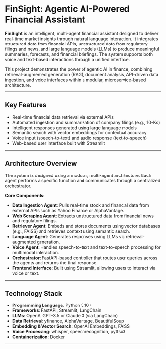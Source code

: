 # FinSight: Agentic AI-Powered Financial Assistant

**FinSight** is an intelligent, multi-agent financial assistant designed to deliver real-time market insights through natural language interaction. It integrates structured data from financial APIs, unstructured data from regulatory filings and news, and large language models (LLMs) to produce meaningful summaries, forecasts, and financial briefings. The system supports both voice and text-based interactions through a unified interface.

This project demonstrates the power of agentic AI in finance, combining retrieval-augmented generation (RAG), document analysis, API-driven data ingestion, and voice interfaces within a modular, microservice-based architecture.

---

## Key Features

- Real-time financial data retrieval via external APIs
- Automated ingestion and summarization of company filings (e.g., 10-Ks)
- Intelligent responses generated using large language models
- Semantic search with vector embeddings for contextual accuracy
- Voice input (speech-to-text) and audio response (text-to-speech)
- Web-based user interface built with Streamlit

---

## Architecture Overview

The system is designed using a modular, multi-agent architecture. Each agent performs a specific function and communicates through a centralized orchestrator.

**Core Components:**

- **Data Ingestion Agent**: Pulls real-time stock and financial data from external APIs such as Yahoo Finance or AlphaVantage.
- **Web Scraping Agent**: Extracts unstructured data from financial news and regulatory filings.
- **Retriever Agent**: Embeds and stores documents using vector databases (e.g., FAISS) and retrieves context using semantic search.
- **Language Agent**: Generates responses using LLMs via retrieval-augmented generation.
- **Voice Agent**: Handles speech-to-text and text-to-speech processing for multimodal interaction.
- **Orchestrator**: FastAPI-based controller that routes user queries across the agents and returns the final response.
- **Frontend Interface**: Built using Streamlit, allowing users to interact via voice or text.

---

## Technology Stack

- **Programming Language**: Python 3.10+
- **Frameworks**: FastAPI, Streamlit, LangChain
- **LLMs**: OpenAI GPT-3.5 or Claude 3 (via LangChain)
- **Data Retrieval**: yfinance, AlphaVantage, BeautifulSoup
- **Embedding & Vector Search**: OpenAI Embeddings, FAISS
- **Voice Processing**: whisper, speechrecognition, pyttsx3
- **Containerization**: Docker

---


